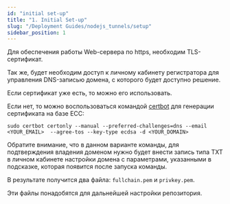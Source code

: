 ```yaml
---
id: "initial set-up"
title: "1. Initial Set-up"
slug: "/Deployment Guides/nodejs_tunnels/setup"
sidebar_position: 1
---
```


Для обеспечения работы Web-сервера по https, необходим TLS-сертификат.

Так же, будет необходим доступ к личному кабинету регистратора для управления DNS-записью домена, с которого будет доступно решение.

Если сертификат уже есть, то можно его использовать.

Если нет, то можно воспользоваться командой [certbot](https://certbot.eff.org/) для генерации сертификата на базе ECC:

```shell
sudo certbot certonly --manual --preferred-challenges=dns --email <YOUR_EMAIL>  --agree-tos --key-type ecdsa -d <YOUR_DOMAIN>
```

Обратите внимание, что в данном варианте команды, для подтверждения владения доменом нужно будет внести запись типа TXT
в личном кабинете настройки домена с параметрами, указанными в подсказке, которая появится после запуска команды.

В результате получится два файла: `fullchain.pem` и `privkey.pem`.

Эти файлы понадобятся для дальнейшей настройки репозитория.
